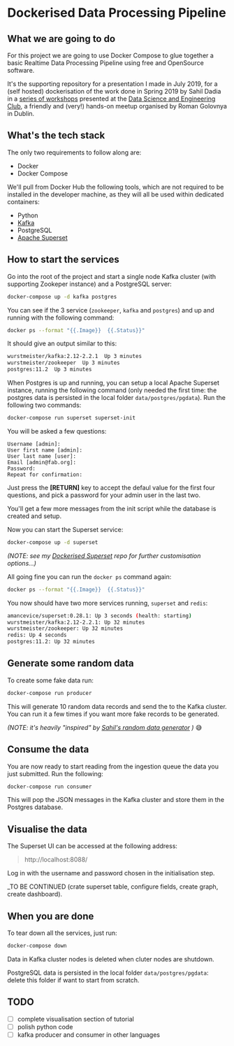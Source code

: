 # Dockerised Data Processing Pipeline


## What we are going to do

For this project we are going to use Docker Compose to glue together a basic Realtime Data Processing Pipeline using free and OpenSource software. 

It's the supporting repository for a presentation I made in July 2019, for a (self hosted) dockerisation of the work done in Spring 2019 by Sahil Dadia in a [series of workshops](https://github.com/sdadia/automating_e_commerce) presented at the [Data Science and Engineering Club](https://www.meetup.com/Data-Science-and-Engineering-Club/), a friendly and (very!) hands-on meetup organised by Roman Golovnya in Dublin.


## What's the tech stack

The only two requirements to follow along are:

- Docker
- Docker Compose

We'll pull from Docker Hub the following tools, which are not required to be installed in the developer machine, as they will all be used within dedicated containers:

- Python
- [Kafka](https://hub.docker.com/r/wurstmeister/kafka/)
- PostgreSQL
- [Apache Superset](https://hub.docker.com/r/amancevice/superset/)


## How to start the services

Go into the root of the project and start a single node Kafka cluster (with supporting Zookeper instance) and a PostgreSQL server:

```sh
docker-compose up -d kafka postgres
```

You can see if the 3 service (`zookeeper`, `kafka` and `postgres`) and up and running with the following command:

```sh
docker ps --format "{{.Image}}  {{.Status}}"
```

It should give an output similar to this:

```sh
wurstmeister/kafka:2.12-2.2.1  Up 3 minutes
wurstmeister/zookeeper  Up 3 minutes
postgres:11.2  Up 3 minutes
```

When Postgres is up and running, you can setup a local Apache Superset instance, running the following command (only needed the first time: the postgres data is persisted in the local folder `data/postgres/pgdata`). Run the following two commands:

```sh
docker-compose run superset superset-init
```

You will be asked a few questions:

```text
Username [admin]:
User first name [admin]:
User last name [user]:
Email [admin@fab.org]:
Password:
Repeat for confirmation:
```

Just press the **[RETURN]** key to accept the defaul value for the first four questions, and pick a password for your admin user in the last two.

You'll get a few more messages from the init script while the database is created and setup.

Now you can start the Superset service:

```sh
docker-compose up -d superset
```

_(NOTE: see my [Dockerised Superset](https://github.com/enricomarchesin/dockerised-superset) repo for further customisation options...)_

All going fine you can run the `docker ps` command again:

```sh
docker ps --format "{{.Image}}  {{.Status}}"
```

You now should have two more services running, `superset` and `redis`:

```sh
amancevice/superset:0.28.1: Up 3 seconds (health: starting)
wurstmeister/kafka:2.12-2.2.1: Up 32 minutes
wurstmeister/zookeeper: Up 32 minutes
redis: Up 4 seconds
postgres:11.2: Up 32 minutes
```


## Generate some random data

To create some fake data run:

```sh
docker-compose run producer
```

This will generate 10 random data records and send the to the Kafka cluster. You can run it a few times if you want more fake records to be generated.

_(NOTE: it's heavily "inspired" by [Sahil's random data generator](https://github.com/sdadia/automating_e_commerce/blob/master/notebooks_code/dublin_data_creation.py) )_ 😅

## Consume the data

You are now ready to start reading from the ingestion queue the data you just submitted. Run the following:

```sh
docker-compose run consumer
```

This will pop the JSON messages in the Kafka cluster and store them in the Postgres database.


## Visualise the data

The Superset UI can be accessed at the following address:

> http://localhost:8088/

Log in with the username and password chosen in the initialisation step.

_TO BE CONTINUED (crate superset table, configure fields, create graph, create dashboard).


## When you are done

To tear down all the services, just run:

```sh
docker-compose down
```

Data in Kafka cluster nodes is deleted when cluter nodes are shutdown.

PostgreSQL data is persisted in the local folder `data/postgres/pgdata`: delete this folder if want to start from scratch.


## TODO

- [ ] complete visualisation section of tutorial
- [ ] polish python code
- [ ] kafka producer and consumer in other languages
